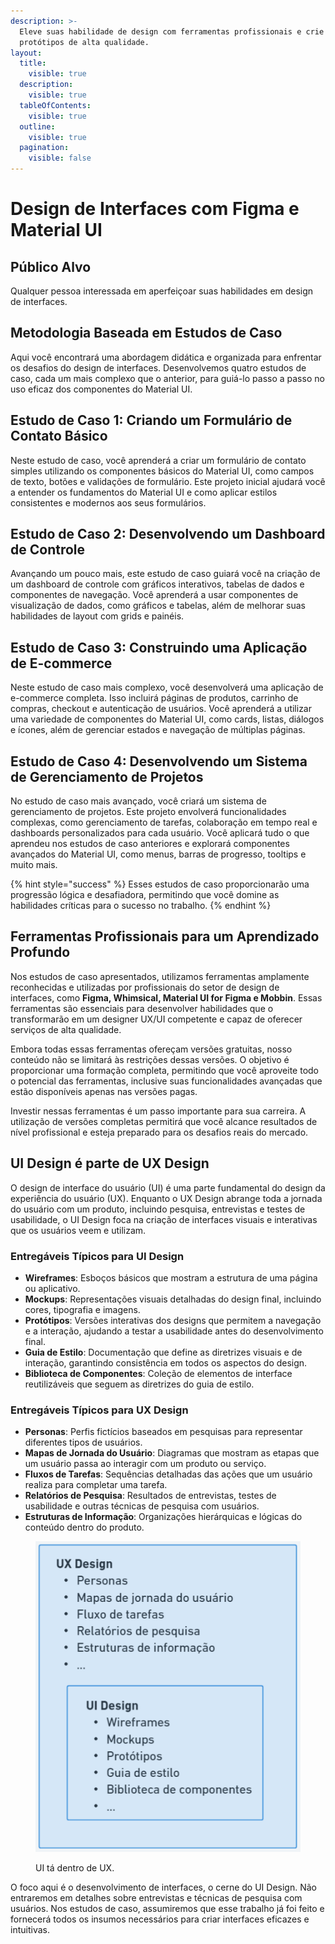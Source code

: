 ```yaml
---
description: >-
  Eleve suas habilidade de design com ferramentas profissionais e crie
  protótipos de alta qualidade.
layout:
  title:
    visible: true
  description:
    visible: true
  tableOfContents:
    visible: true
  outline:
    visible: true
  pagination:
    visible: false
---
```


# Design de Interfaces com Figma e Material UI

## Público Alvo

Qualquer pessoa interessada em aperfeiçoar suas habilidades em design de interfaces.

## **Metodologia Baseada em Estudos de Caso**

Aqui você encontrará uma abordagem didática e organizada para enfrentar os desafios do design de interfaces. Desenvolvemos quatro estudos de caso, cada um mais complexo que o anterior, para guiá-lo passo a passo no uso eficaz dos componentes do Material UI.

## Estudo de Caso 1: Criando um Formulário de Contato Básico

Neste estudo de caso, você aprenderá a criar um formulário de contato simples utilizando os componentes básicos do Material UI, como campos de texto, botões e validações de formulário. Este projeto inicial ajudará você a entender os fundamentos do Material UI e como aplicar estilos consistentes e modernos aos seus formulários.

## Estudo de Caso 2: Desenvolvendo um Dashboard de Controle

Avançando um pouco mais, este estudo de caso guiará você na criação de um dashboard de controle com gráficos interativos, tabelas de dados e componentes de navegação. Você aprenderá a usar componentes de visualização de dados, como gráficos e tabelas, além de melhorar suas habilidades de layout com grids e painéis.

## Estudo de Caso 3: Construindo uma Aplicação de E-commerce

Neste estudo de caso mais complexo, você desenvolverá uma aplicação de e-commerce completa. Isso incluirá páginas de produtos, carrinho de compras, checkout e autenticação de usuários. Você aprenderá a utilizar uma variedade de componentes do Material UI, como cards, listas, diálogos e ícones, além de gerenciar estados e navegação de múltiplas páginas.

## Estudo de Caso 4: Desenvolvendo um Sistema de Gerenciamento de Projetos

No estudo de caso mais avançado, você criará um sistema de gerenciamento de projetos. Este projeto envolverá funcionalidades complexas, como gerenciamento de tarefas, colaboração em tempo real e dashboards personalizados para cada usuário. Você aplicará tudo o que aprendeu nos estudos de caso anteriores e explorará componentes avançados do Material UI, como menus, barras de progresso, tooltips e muito mais.

{% hint style="success" %}
Esses estudos de caso proporcionarão uma progressão lógica e desafiadora, permitindo que você domine as habilidades críticas para o sucesso no trabalho.
{% endhint %}

## Ferramentas Profissionais para um Aprendizado Profundo

Nos estudos de caso apresentados, utilizamos ferramentas amplamente reconhecidas e utilizadas por profissionais do setor de design de interfaces, como **Figma, Whimsical, Material UI for Figma e Mobbin**. Essas ferramentas são essenciais para desenvolver habilidades que o transformarão em um designer UX/UI competente e capaz de oferecer serviços de alta qualidade.

Embora todas essas ferramentas ofereçam versões gratuitas, nosso conteúdo não se limitará às restrições dessas versões. O objetivo é proporcionar uma formação completa, permitindo que você aproveite todo o potencial das ferramentas, inclusive suas funcionalidades avançadas que estão disponíveis apenas nas versões pagas.

Investir nessas ferramentas é um passo importante para sua carreira. A utilização de versões completas permitirá que você alcance resultados de nível profissional e esteja preparado para os desafios reais do mercado.

## UI Design é parte de UX Design

O design de interface do usuário (UI) é uma parte fundamental do design da experiência do usuário (UX). Enquanto o UX Design abrange toda a jornada do usuário com um produto, incluindo pesquisa, entrevistas e testes de usabilidade, o UI Design foca na criação de interfaces visuais e interativas que os usuários veem e utilizam.

### **Entregáveis Típicos para UI Design**

* **Wireframes**: Esboços básicos que mostram a estrutura de uma página ou aplicativo.
* **Mockups**: Representações visuais detalhadas do design final, incluindo cores, tipografia e imagens.
* **Protótipos**: Versões interativas dos designs que permitem a navegação e a interação, ajudando a testar a usabilidade antes do desenvolvimento final.
* **Guia de Estilo**: Documentação que define as diretrizes visuais e de interação, garantindo consistência em todos os aspectos do design.
* **Biblioteca de Componentes**: Coleção de elementos de interface reutilizáveis que seguem as diretrizes do guia de estilo.

### **Entregáveis Típicos para UX Design**

* **Personas**: Perfis fictícios baseados em pesquisas para representar diferentes tipos de usuários.
* **Mapas de Jornada do Usuário**: Diagramas que mostram as etapas que um usuário passa ao interagir com um produto ou serviço.
* **Fluxos de Tarefas**: Sequências detalhadas das ações que um usuário realiza para completar uma tarefa.
* **Relatórios de Pesquisa**: Resultados de entrevistas, testes de usabilidade e outras técnicas de pesquisa com usuários.
* **Estruturas de Informação**: Organizações hierárquicas e lógicas do conteúdo dentro do produto.

<figure><img src=".gitbook/assets/image (1).png" alt=""><figcaption><p>UI tá dentro de UX.</p></figcaption></figure>

O foco aqui é o desenvolvimento de interfaces, o cerne do UI Design. Não entraremos em detalhes sobre entrevistas e técnicas de pesquisa com usuários. Nos estudos de caso, assumiremos que esse trabalho já foi feito e fornecerá todos os insumos necessários para criar interfaces eficazes e intuitivas.

